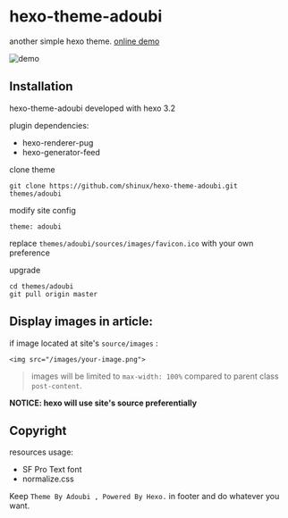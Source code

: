 # hexo-theme-adoubi

another simple hexo theme. [online demo](https://sinux.me)

![demo](demo.png)

## Installation

hexo-theme-adoubi developed with hexo 3.2

plugin dependencies:

- hexo-renderer-pug
- hexo-generator-feed

clone theme

    git clone https://github.com/shinux/hexo-theme-adoubi.git themes/adoubi

modify site config

    theme: adoubi

replace `themes/adoubi/sources/images/favicon.ico` with your own preference

upgrade

    cd themes/adoubi
    git pull origin master


## Display images in article:

if image located at site's `source/images` :

    <img src="/images/your-image.png">

> images will be limited to `max-width: 100%` compared to parent class `post-content`.

**NOTICE: hexo will use site's source preferentially**

## Copyright

resources usage:

- SF Pro Text font
- normalize.css

Keep `Theme By Adoubi , Powered By Hexo.` in footer and do whatever you want.

